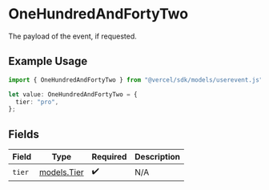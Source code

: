 # OneHundredAndFortyTwo

The payload of the event, if requested.

## Example Usage

```typescript
import { OneHundredAndFortyTwo } from "@vercel/sdk/models/userevent.js";

let value: OneHundredAndFortyTwo = {
  tier: "pro",
};
```

## Fields

| Field                            | Type                             | Required                         | Description                      |
| -------------------------------- | -------------------------------- | -------------------------------- | -------------------------------- |
| `tier`                           | [models.Tier](../models/tier.md) | :heavy_check_mark:               | N/A                              |